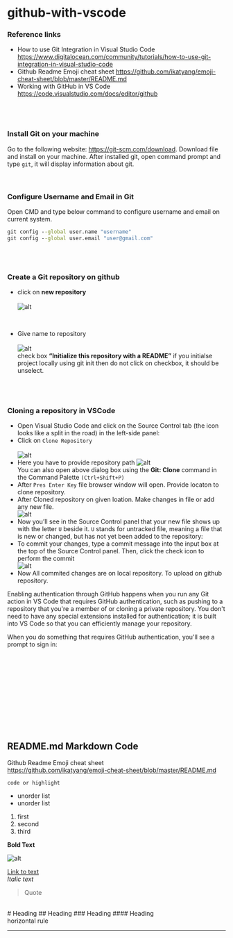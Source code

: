 # github-with-vscode

### Reference links
- How to use Git Integration in Visual Studio Code
https://www.digitalocean.com/community/tutorials/how-to-use-git-integration-in-visual-studio-code
- Github Readme Emoji cheat sheet
https://github.com/ikatyang/emoji-cheat-sheet/blob/master/README.md
- Working with GitHub in VS Code
https://code.visualstudio.com/docs/editor/github
<br><br><br><br>

### Install Git on your machine
Go to the following website: https://git-scm.com/download.  Download file and install on your machine. 
After installed git, open command prompt and type ` git `, it will display information about git.
<br><br><br>

### Configure Username and Email in Git
Open CMD and type below command to configure username and email on current system.
```cmd
git config --global user.name "username"
git config --global user.email "user@gmail.com"
```
<br><br>

### Create a Git repository on github

- click on **new repository**
<br><br>
![alt](images/create-repo.jpg)
<br>

- Give name to repository 
<br><br>
![alt](images/create-repo-info.jpg)<br>
check box **“Initialize this repository with a README”**
if you initialse project locally using git init  then do not click on checkbox, it should be unselect.
<br><br><br><br>


### Cloning a repository in VSCode
- Open Visual Studio Code and click on the Source Control tab (the icon looks like a split in the road) in the left-side panel:
- Click on `Clone Repository`<br><br>
![alt](images/source-control.jpg)<br>
- Here you have to provide repository path
![alt](images/repo-url.jpg)<br>
You can also open above dialog box using the **Git: Clone** command in the Command Palette `(Ctrl+Shift+P)`
- After `Pres Enter Key` file browser window will open. Provide locaton to clone repository.
- After Cloned repository on given loation. Make changes in file or add any new file.<br>
![alt](images/after-change.png)<br>
- Now you’ll see in the Source Control panel that your new file shows up with the letter `U` beside it. `U` stands for untracked file, meaning a file that is new or changed, but has not yet been added to the repository:
- To commit your changes, type a commit message into the input box at the top of the Source Control panel. Then, click the check icon to perform the commit<br>
![alt](images/commit.png)<br>
- Now All commited changes are on local repository. To upload on github repository.

Enabling authentication through GitHub happens when you run any Git action in VS Code that requires GitHub authentication, such as pushing to a repository that you're a member of or cloning a private repository. You don't need to have any special extensions installed for authentication; it is built into VS Code so that you can efficiently manage your repository.

When you do something that requires GitHub authentication, you'll see a prompt to sign in:

<br><br><br><br><br><br><br><br><br><br>


## README.md Markdown Code
Github Readme Emoji cheat sheet<br>
https://github.com/ikatyang/emoji-cheat-sheet/blob/master/README.md
 
`code or highlight`
- unorder list
- unorder list
1. first
2. second
3. third

**Bold Text**
<br>

![alt](images/source-control-icon.png)

[Link to text ](https://github.com/shailendra/github-with-vscode)
<br>
*Italic text*
> Quote
<br>
# Heading
## Heading
### Heading
#### Heading
<br>
horizontal rule

----------



